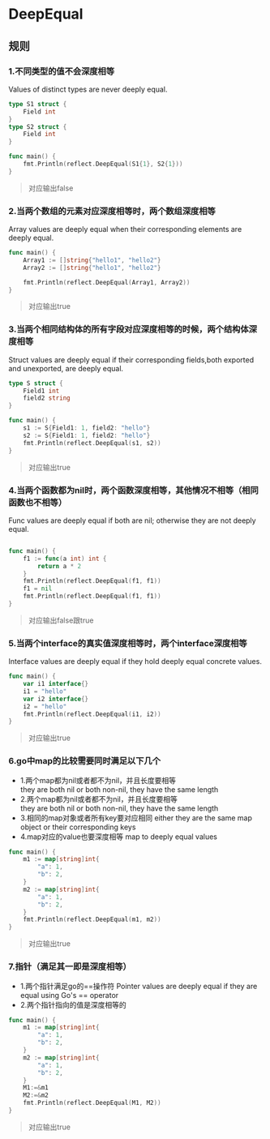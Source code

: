 # DeepEqual
## 规则

### 1.不同类型的值不会深度相等
Values of distinct types are never deeply equal.
```go
type S1 struct {
	Field int
}
type S2 struct {
	Field int
}

func main() {
	fmt.Println(reflect.DeepEqual(S1{1}, S2{1}))
}
```
>对应输出false

### 2.当两个数组的元素对应深度相等时，两个数组深度相等
Array values are deeply equal when their corresponding elements are deeply equal.
```go
func main() {
	Array1 := []string{"hello1", "hello2"}
	Array2 := []string{"hello1", "hello2"}

	fmt.Println(reflect.DeepEqual(Array1, Array2))
}
```
>对应输出true

### 3.当两个相同结构体的所有字段对应深度相等的时候，两个结构体深度相等
Struct values are deeply equal if their corresponding fields,both exported and unexported, are deeply equal.
```go
type S struct {
	Field1 int
	field2 string
}

func main() {
	s1 := S{Field1: 1, field2: "hello"}
	s2 := S{Field1: 1, field2: "hello"}
	fmt.Println(reflect.DeepEqual(s1, s2))
}
```
>对应输出true

### 4.当两个函数都为nil时，两个函数深度相等，其他情况不相等（相同函数也不相等）
Func values are deeply equal if both are nil; otherwise they are not deeply equal.
```go

func main() {
	f1 := func(a int) int {
		return a * 2
	}
	fmt.Println(reflect.DeepEqual(f1, f1))
	f1 = nil
	fmt.Println(reflect.DeepEqual(f1, f1))
}
```
>对应输出false跟true

### 5.当两个interface的真实值深度相等时，两个interface深度相等
Interface values are deeply equal if they hold deeply equal concrete values.

```go
func main() {
	var i1 interface{}
	i1 = "hello"
	var i2 interface{}
	i2 = "hello"
	fmt.Println(reflect.DeepEqual(i1, i2))
}
```
>对应输出true


### 6.go中map的比较需要同时满足以下几个
* 1.两个map都为nil或者都不为nil，并且长度要相等  
they are both nil or both non-nil, they have the same length
* 2.两个map都为nil或者都不为nil，并且长度要相等  
they are both nil or both non-nil, they have the same length
* 3.相同的map对象或者所有key要对应相同
either they are the same map object or their corresponding keys
* 4.map对应的value也要深度相等
map to deeply equal values

```go
func main() {
	m1 := map[string]int{
		"a": 1,
		"b": 2,
	}
	m2 := map[string]int{
		"a": 1,
		"b": 2,
	}
	fmt.Println(reflect.DeepEqual(m1, m2))
}
```
>对应输出true

### 7.指针（满足其一即是深度相等）
* 1.两个指针满足go的==操作符
Pointer values are deeply equal if they are equal using Go's == operator
* 2.两个指针指向的值是深度相等的

```go
func main() {
	m1 := map[string]int{
		"a": 1,
		"b": 2,
	}
	m2 := map[string]int{
		"a": 1,
		"b": 2,
	}
	M1:=&m1
	M2:=&m2
	fmt.Println(reflect.DeepEqual(M1, M2))
}
```
>对应输出true
